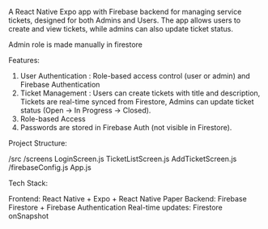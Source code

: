 A React Native Expo app with Firebase backend for managing service tickets, designed for both Admins and Users.
The app allows users to create and view tickets, while admins can also update ticket status.

Admin role is made manually in firestore 

Features:
1. User Authentication : Role-based access control (user or admin) and Firebase Authentication
2. Ticket Management : Users can create tickets with title and description, Tickets are real-time synced from Firestore, Admins can update ticket status (Open → In Progress → Closed).
3. Role-based Access
4. Passwords are stored in Firebase Auth (not visible in Firestore).

Project Structure:

/src
  /screens
    LoginScreen.js
    TicketListScreen.js
    AddTicketScreen.js
  /firebaseConfig.js
App.js

Tech Stack:

Frontend: React Native + Expo + React Native Paper
Backend: Firebase Firestore + Firebase Authentication
Real-time updates: Firestore onSnapshot

